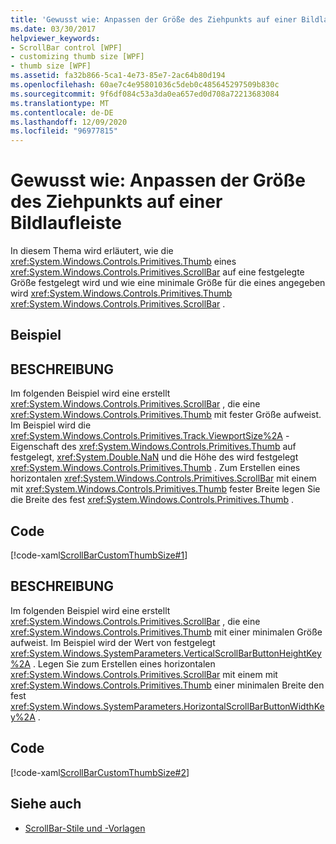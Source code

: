 ```yaml
---
title: 'Gewusst wie: Anpassen der Größe des Ziehpunkts auf einer Bildlaufleiste'
ms.date: 03/30/2017
helpviewer_keywords:
- ScrollBar control [WPF]
- customizing thumb size [WPF]
- thumb size [WPF]
ms.assetid: fa32b866-5ca1-4e73-85e7-2ac64b80d194
ms.openlocfilehash: 60ae7c4e95801036c5deb0c485645297509b830c
ms.sourcegitcommit: 9f6df084c53a3da0ea657ed0d708a72213683084
ms.translationtype: MT
ms.contentlocale: de-DE
ms.lasthandoff: 12/09/2020
ms.locfileid: "96977815"
---
```

# <a name="how-to-customize-the-thumb-size-on-a-scrollbar"></a>Gewusst wie: Anpassen der Größe des Ziehpunkts auf einer Bildlaufleiste
In diesem Thema wird erläutert, wie die <xref:System.Windows.Controls.Primitives.Thumb> eines <xref:System.Windows.Controls.Primitives.ScrollBar> auf eine festgelegte Größe festgelegt wird und wie eine minimale Größe für die eines angegeben wird <xref:System.Windows.Controls.Primitives.Thumb> <xref:System.Windows.Controls.Primitives.ScrollBar> .  
  
## <a name="example"></a>Beispiel  
  
## <a name="description"></a>BESCHREIBUNG  
 Im folgenden Beispiel wird eine erstellt <xref:System.Windows.Controls.Primitives.ScrollBar> , die eine <xref:System.Windows.Controls.Primitives.Thumb> mit fester Größe aufweist. Im Beispiel wird die <xref:System.Windows.Controls.Primitives.Track.ViewportSize%2A> -Eigenschaft des <xref:System.Windows.Controls.Primitives.Thumb> auf festgelegt, <xref:System.Double.NaN> und die Höhe des wird festgelegt <xref:System.Windows.Controls.Primitives.Thumb> .  Zum Erstellen eines horizontalen <xref:System.Windows.Controls.Primitives.ScrollBar> mit einem mit <xref:System.Windows.Controls.Primitives.Thumb> fester Breite legen Sie die Breite des fest <xref:System.Windows.Controls.Primitives.Thumb> .  
  
## <a name="code"></a>Code  
 [!code-xaml[ScrollBarCustomThumbSize#1](~/samples/snippets/csharp/VS_Snippets_Wpf/ScrollBarCustomThumbSize/CS/Window1.xaml#1)]  
  
## <a name="description"></a>BESCHREIBUNG  
 Im folgenden Beispiel wird eine erstellt <xref:System.Windows.Controls.Primitives.ScrollBar> , die eine <xref:System.Windows.Controls.Primitives.Thumb> mit einer minimalen Größe aufweist. Im Beispiel wird der Wert von festgelegt <xref:System.Windows.SystemParameters.VerticalScrollBarButtonHeightKey%2A> . Legen Sie zum Erstellen eines horizontalen <xref:System.Windows.Controls.Primitives.ScrollBar> mit einem mit <xref:System.Windows.Controls.Primitives.Thumb> einer minimalen Breite den fest <xref:System.Windows.SystemParameters.HorizontalScrollBarButtonWidthKey%2A> .  
  
## <a name="code"></a>Code  
 [!code-xaml[ScrollBarCustomThumbSize#2](~/samples/snippets/csharp/VS_Snippets_Wpf/ScrollBarCustomThumbSize/CS/Window1.xaml#2)]  
  
## <a name="see-also"></a>Siehe auch

- [ScrollBar-Stile und -Vorlagen](scrollbar-styles-and-templates.md)
